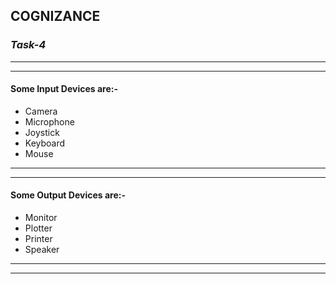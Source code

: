 <!-- Headings -->
<!-- Strong -->
## **COGNIZANCE**
<!-- Italics -->
### *Task-4*

<!-- Horizontal Rule -->
___
___
#### Some Input Devices are:-
<!-- UL -->
* Camera
* Microphone
* Joystick
* Keyboard
* Mouse

<!-- Horizontal Rule -->
___
___
#### Some Output Devices are:-
<!-- UL -->
* Monitor
* Plotter
* Printer
* Speaker

<!-- Horizontal Rule -->
___
___
